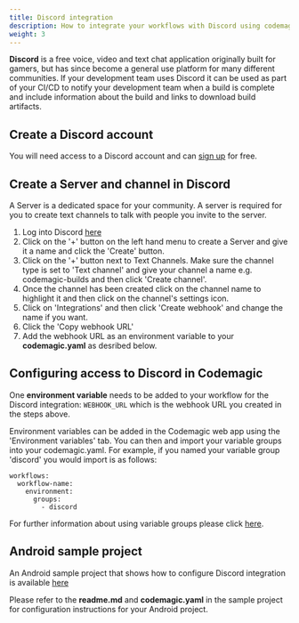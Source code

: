 ```yaml
---
title: Discord integration
description: How to integrate your workflows with Discord using codemagic.yaml
weight: 3
---
```


**Discord** is a free voice, video and text chat application originally built for gamers, but has since become a general use platform for many different communities. If your development team uses Discord it can be used as part of your CI/CD to notify your development team when a build is complete and include information about the build and links to download build artifacts. 

## Create a Discord account

You will need access to a Discord account and can [sign up](https://discord.com/) for free.

## Create a Server and channel in Discord

A Server is a dedicated space for your community. A server is required for you to create text channels to talk with people you invite to the server. 

1. Log into Discord [here](https://discord.com/login)
2. Click on the '+' button on the left hand menu to create a Server and give it a name and click the 'Create' button. 
3. Click on the '+' button next to Text Channels. Make sure the channel type is set to 'Text channel' and give your channel a name e.g. codemagic-builds and then click 'Create channel'.
4. Once the channel has been created click on the channel name to highlight it and then click on the channel's settings icon.
5. Click on 'Integrations' and then click 'Create webhook' and change the name if you want.
6. Click the 'Copy webhook URL'
7. Add the webhook URL as an environment variable to your **codemagic.yaml** as desribed below.


## Configuring access to Discord in Codemagic

One **environment variable**  needs to be added to your workflow for the Discord integration: `WEBHOOK_URL` which is the webhook URL you created in the steps above.

Environment variables can be added in the Codemagic web app using the 'Environment variables' tab. You can then and import your variable groups into your codemagic.yaml. For example, if you named your variable group 'discord' you would import is as follows:

```
workflows:
  workflow-name:
    environment:
      groups:
        - discord
```

For further information about using variable groups please click [here](https://docs.codemagic.io/variables/environment-variable-groups/).


## Android sample project

An Android sample project that shows how to configure Discord integration is available [here](https://github.com/codemagic-ci-cd/codemagic-sample-projects/tree/main/integrations/discord_integration_demo_project)

Please refer to the **readme.md** and **codemagic.yaml** in the sample project for configuration instructions for your Android project.








